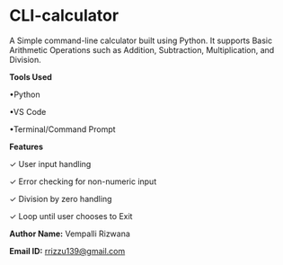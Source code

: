 # CLI-calculator

A Simple command-line calculator built using Python.
It supports Basic Arithmetic Operations such as Addition, Subtraction, Multiplication, and Division.

**Tools Used**
 
  •Python
 
  •VS Code
 
  •Terminal/Command Prompt

**Features**

  ✓ User input handling

  ✓ Error checking for non-numeric input

  ✓ Division by zero handling 

  ✓ Loop until user chooses to Exit

**Author Name:** Vempalli Rizwana 
 
**Email ID:** rrizzu139@gmail.com

